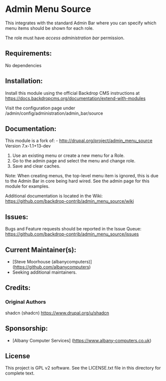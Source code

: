 # Admin Menu Source

This integrates with the standard Admin Bar where you can specify which menu
items should be shown for each role.

The role must have *access administration bar* permission.

## Requirements:
No dependencies

## Installation:
Install this module using the official Backdrop CMS instructions at https://docs.backdropcms.org/documentation/extend-with-modules

Visit the configuration page under /admin/config/administration/admin_bar/source

## Documentation:
This module is a fork of: -
 http://drupal.org/project/admin_menu_source Version 7.x-1.1+13-dev

1. Use an existing menu or create a new menu for a Role.
2. Go to the admin page and select the menu and change role.
3. Save and clear caches.

Note: When creating menus, the top-level menu item is ignored, this is due to
the Admin Bar in core being hard wired. See the admin page for this module
for examples.

Additional documentation is located in the Wiki: https://github.com/backdrop-contrib/admin_menu_source/wiki

## Issues:
Bugs and Feature requests should be reported in the Issue Queue: https://github.com/backdrop-contrib/admin_menu_source/issues

## Current Maintainer(s):
- [Steve Moorhouse (albanycomputers)] (https://github.com/albanycomputers)
- Seeking additional maintainers.

## Credits:

### Original Authors 
shadcn (shadcn) https://www.drupal.org/u/shadcn

## Sponsorship:
 - [Albany Computer Services] (https://www.albany-computers.co.uk)

## License
This project is GPL v2 software. See the LICENSE.txt file in this directory for complete text.
